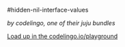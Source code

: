 #hidden-nil-interface-values

_by codelingo, one of their juju bundles_


[Load up in the codelingo.io/playground](https://codelingo.io/playground/?repo=github.com/codelingo/hub&dir=tenets/codelingo/juju/hidden-nil-interface-values&tenet=codelingo/juju/hidden-nil-interface-values)
